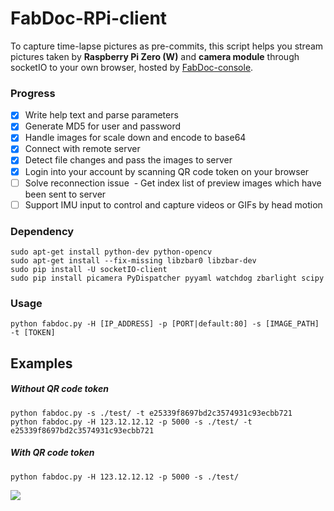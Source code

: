# FabDoc-RPi-client
To capture time-lapse pictures as pre-commits, this script helps you stream pictures taken by **Raspberry Pi Zero (W)** and **camera module** through socketIO to your own browser, hosted by [FabDoc-console](https://github.com/FablabTaipei/FabDoc-console).

### Progress
- [x] Write help text and parse parameters
- [x] Generate MD5 for user and password
- [x] Handle images for scale down and encode to base64
- [x] Connect with remote server
- [x] Detect file changes and pass the images to server
- [x] Login into your account by scanning QR code token on your browser
- [ ] Solve reconnection issue
  - Get index list of preview images which have been sent to server
- [ ] Support IMU input to control and capture videos or GIFs by head motion

### Dependency
```
sudo apt-get install python-dev python-opencv
sudo apt-get install --fix-missing libzbar0 libzbar-dev
sudo pip install -U socketIO-client
sudo pip install picamera PyDispatcher pyyaml watchdog zbarlight scipy
```

### Usage
```
python fabdoc.py -H [IP_ADDRESS] -p [PORT|default:80] -s [IMAGE_PATH] -t [TOKEN]
```



## Examples
##### Without QR code token
```
python fabdoc.py -s ./test/ -t e25339f8697bd2c3574931c93ecbb721
python fabdoc.py -H 123.12.12.12 -p 5000 -s ./test/ -t e25339f8697bd2c3574931c93ecbb721
```
##### With QR code token
```
python fabdoc.py -H 123.12.12.12 -p 5000 -s ./test/
```
![](https://cdn.hackaday.io/images/5865411493623390927.png)
